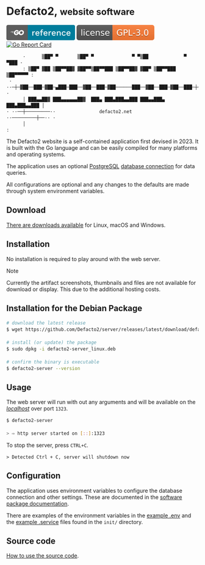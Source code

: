 # Defacto2, <small>website software</small>

[![Go Reference](server.svg)](https://pkg.go.dev/github.com/Defacto2/server)
[![License](license.svg)](../LICENSE)
[![Go Report Card](https://goreportcard.com/badge/github.com/Defacto2/server)](https://goreportcard.com/report/github.com/Defacto2/server)

```
      ·      ▒██▀ ▀       ▒██▀ ▀              ▀ ▀▒██             ▀ ▀███ ·
      : ▒██▀ ▓██ ▒██▀▀██▓ ▓██▀▀▒██▀▀███ ▒██▀▀██▓ ▓██▀ ▒██▀▀███ ▒██▀▀▀▀▀ :
 · ··─┼─▓██──███─▓██─▄███─███──▓██──███─▓██──────███──▓██──███─▓██──███─┼─·· ·
      │ ███▄▄██▓ ███▄▄▄▄▄▄██▓  ███▄ ███▄███▄▄███ ███▄▄███▄ ███▄███▄▄███ │
· ··──┼─────────··                defacto2.net               ··─────────┼──·· ·
      │                                                                 :
```

The Defacto2 website is a self-contained application first devised in 2023.
It is built with the Go language and can be easily compiled for many platforms and operating systems.

The application uses an optional [PostgreSQL](https://www.postgresql.org/) [database connection](https://www.postgresql.org/docs/current/ecpg-sql-connect.html) for data queries.

All configurations are optional and any changes to the defaults are made through system environment variables.

## Download

[There are downloads available](https://github.com/Defacto2/server/releases/latest) for Linux, macOS and Windows.

## Installation

No installation is required to play around with the web server.

> [!NOTE]
> Currently the artifact screenshots, thumbnails and files are not available for download or display. 
> This due to the additional hosting costs.

## Installation for the Debian Package

```sh
# download the latest release
$ wget https://github.com/Defacto2/server/releases/latest/download/defacto2-server_linux.deb

# install (or update) the package
$ sudo dpkg -i defacto2-server_linux.deb

# confirm the binary is executable
$ defacto2-server --version
```

## Usage

The web server will run with out any arguments and will be available on the _[localhost](http://localhost:1323)_ over port `1323`.

```sh
$ defacto2-server

> ⇨ http server started on [::]:1323
```

To stop the server, press `CTRL+C`.

```
> Detected Ctrl + C, server will shutdown now
```


## Configuration

The application uses environment variables to configure the database connection and other settings. These are documented in the [software package documentation](https://pkg.go.dev/github.com/Defacto2/server). 

There are examples of the environment variables in the [example .env](../init/example.env.local) and the [example .service](../init/defacto2.service) files found in the `init/` directory.

## Source code

[How to use the source code](https://github.com/Defacto2/server/blob/main/docs/source.md).
